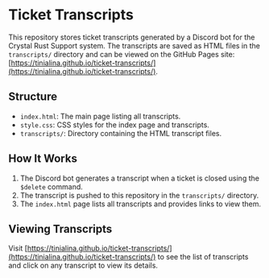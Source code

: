 # Ticket Transcripts

This repository stores ticket transcripts generated by a Discord bot for the Crystal Rust Support system. The transcripts are saved as HTML files in the `transcripts/` directory and can be viewed on the GitHub Pages site: [https://tinialina.github.io/ticket-transcripts/](https://tinialina.github.io/ticket-transcripts/).

## Structure
- `index.html`: The main page listing all transcripts.
- `style.css`: CSS styles for the index page and transcripts.
- `transcripts/`: Directory containing the HTML transcript files.

## How It Works
1. The Discord bot generates a transcript when a ticket is closed using the `$delete` command.
2. The transcript is pushed to this repository in the `transcripts/` directory.
3. The `index.html` page lists all transcripts and provides links to view them.

## Viewing Transcripts
Visit [https://tinialina.github.io/ticket-transcripts/](https://tinialina.github.io/ticket-transcripts/) to see the list of transcripts and click on any transcript to view its details.
